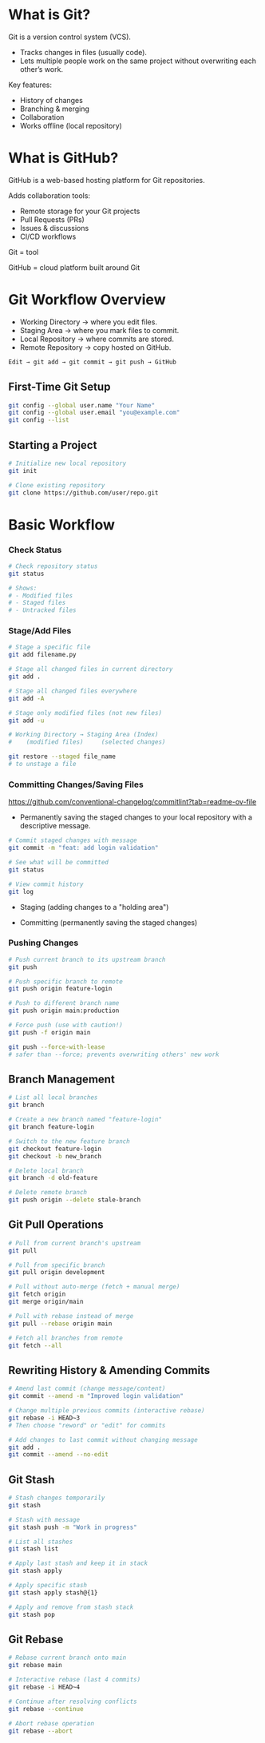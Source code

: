 # What is Git?

Git is a version control system (VCS).

- Tracks changes in files (usually code).
- Lets multiple people work on the same project without overwriting each other’s work.

Key features:
- History of changes
- Branching & merging
- Collaboration
- Works offline (local repository)

# What is GitHub?

GitHub is a web-based hosting platform for Git repositories.

Adds collaboration tools:
- Remote storage for your Git projects
- Pull Requests (PRs)
- Issues & discussions
- CI/CD workflows



Git = tool

GitHub = cloud platform built around Git

# Git Workflow Overview

- Working Directory → where you edit files.
- Staging Area → where you mark files to commit.
- Local Repository → where commits are stored.
- Remote Repository → copy hosted on GitHub.

```bash
Edit → git add → git commit → git push → GitHub
```

## First-Time Git Setup

```bash
git config --global user.name "Your Name"
git config --global user.email "you@example.com"
git config --list
```

## Starting a Project

```bash
# Initialize new local repository
git init

# Clone existing repository
git clone https://github.com/user/repo.git
```

# Basic Workflow

### Check Status
```bash
# Check repository status
git status

# Shows:
# - Modified files
# - Staged files
# - Untracked files
```

### Stage/Add Files
```bash
# Stage a specific file
git add filename.py

# Stage all changed files in current directory
git add .

# Stage all changed files everywhere
git add -A

# Stage only modified files (not new files)
git add -u

# Working Directory → Staging Area (Index)
#    (modified files)     (selected changes)

git restore --staged file_name 
# to unstage a file

```

### Committing Changes/Saving Files
https://github.com/conventional-changelog/commitlint?tab=readme-ov-file

- Permanently saving the staged changes to your local repository with a descriptive message.

```bash
# Commit staged changes with message
git commit -m "feat: add login validation"

# See what will be committed
git status

# View commit history
git log
```

- Staging (adding changes to a "holding area")

- Committing (permanently saving the staged changes)

### Pushing Changes

```bash
# Push current branch to its upstream branch
git push

# Push specific branch to remote
git push origin feature-login

# Push to different branch name
git push origin main:production

# Force push (use with caution!)
git push -f origin main

git push --force-with-lease
# safer than --force; prevents overwriting others' new work
```

## Branch Management

```bash
# List all local branches
git branch

# Create a new branch named "feature-login"
git branch feature-login

# Switch to the new feature branch
git checkout feature-login
git checkout -b new_branch

# Delete local branch
git branch -d old-feature

# Delete remote branch
git push origin --delete stale-branch
```

## Git Pull Operations

```bash
# Pull from current branch's upstream
git pull

# Pull from specific branch
git pull origin development

# Pull without auto-merge (fetch + manual merge)
git fetch origin
git merge origin/main

# Pull with rebase instead of merge
git pull --rebase origin main

# Fetch all branches from remote
git fetch --all
```

## Rewriting History & Amending Commits

```bash
# Amend last commit (change message/content)
git commit --amend -m "Improved login validation"

# Change multiple previous commits (interactive rebase)
git rebase -i HEAD~3
# Then choose "reword" or "edit" for commits

# Add changes to last commit without changing message
git add .
git commit --amend --no-edit
```

## Git Stash

```bash
# Stash changes temporarily
git stash

# Stash with message
git stash push -m "Work in progress"

# List all stashes
git stash list

# Apply last stash and keep it in stack
git stash apply

# Apply specific stash
git stash apply stash@{1}

# Apply and remove from stash stack
git stash pop
```

## Git Rebase

```bash
# Rebase current branch onto main
git rebase main

# Interactive rebase (last 4 commits)
git rebase -i HEAD~4

# Continue after resolving conflicts
git rebase --continue

# Abort rebase operation
git rebase --abort
```